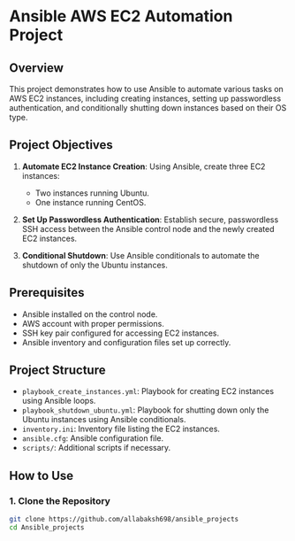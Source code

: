 # Ansible AWS EC2 Automation Project

## Overview

This project demonstrates how to use Ansible to automate various tasks on AWS EC2 instances, including creating instances, setting up passwordless authentication, and conditionally shutting down instances based on their OS type.

## Project Objectives

1. **Automate EC2 Instance Creation**: Using Ansible, create three EC2 instances:
   - Two instances running Ubuntu.
   - One instance running CentOS.

2. **Set Up Passwordless Authentication**: Establish secure, passwordless SSH access between the Ansible control node and the newly created EC2 instances.

3. **Conditional Shutdown**: Use Ansible conditionals to automate the shutdown of only the Ubuntu instances.

## Prerequisites

- Ansible installed on the control node.
- AWS account with proper permissions.
- SSH key pair configured for accessing EC2 instances.
- Ansible inventory and configuration files set up correctly.

## Project Structure

- `playbook_create_instances.yml`: Playbook for creating EC2 instances using Ansible loops.
- `playbook_shutdown_ubuntu.yml`: Playbook for shutting down only the Ubuntu instances using Ansible conditionals.
- `inventory.ini`: Inventory file listing the EC2 instances.
- `ansible.cfg`: Ansible configuration file.
- `scripts/`: Additional scripts if necessary.

## How to Use

### 1. Clone the Repository

```bash
git clone https://github.com/allabaksh698/ansible_projects
cd Ansible_projects
